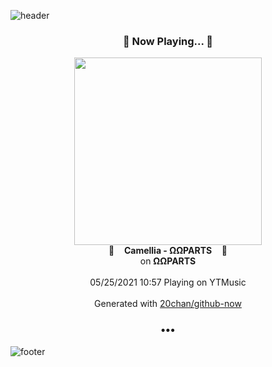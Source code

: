 ![header](https://capsule-render.vercel.app/api?type=wave&height=170&section=header&text=Hi.%20I'm%20SHIFT&fontColor=090707&fontAlignX=45&fontAlignY=65&fontSize=100)

<h3 align="center">🎵 Now Playing... 🎵</h3>
<p align="center">
  <a href="https://music.youtube.com/watch?v=AoV1EIxj4B8">
    <img width="300" src="https://lh3.googleusercontent.com/uxX71eWbNSSg5O1L6NJ6u99qbuqKJEVL_9akXflzcLBp_MLU_FxEkiGU-h4rBwM2mA8LmbVu7R-CXRxCzA">
  </a>
  <br>
  🎵&nbsp&nbsp&nbsp <b>Camellia - ΩΩPARTS</b> &nbsp&nbsp&nbsp🎵
  <br>
  on <b>ΩΩPARTS</b>
  
  <br />
  <br />
  05/25/2021 10:57 Playing on YTMusic
  <br />
  <br />
  Generated with <a href="https://github.com/20chan/github-now">20chan/github-now</a>
</p>

<h3 align="center">•••</h3>

![footer](https://capsule-render.vercel.app/api?type=wave&height=150&section=footer)

